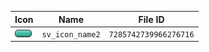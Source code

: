 | Icon | Name | File ID |
| ---  | ---  | ---     |
| ![](sv_icon_name2.png) | `sv_icon_name2` | `7285742739966276716` |
